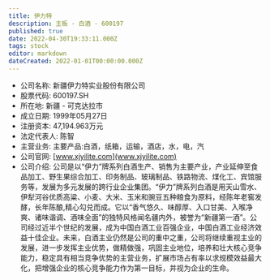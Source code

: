 ```yaml
---
title: 伊力特
description: 主板 - 白酒 - 600197
published: true
date: 2022-04-30T19:33:11.000Z
tags: stock
editor: markdown
dateCreated: 2022-01-01T00:00:00.000Z
---
```


- 公司名称: 新疆伊力特实业股份有限公司
- 股票代码: 600197.SH
- 所在地: 新疆 - 可克达拉市
- 成立日期: 1999年05月27日
- 注册资本: 47,194.963万元
- 法定代表人: 陈智
- 主营业务: 主要产品:白酒，纸箱，运输，酒店，水，电，汽
- 公司官网: [www.xjyilite.com](www.xjyilite.com)
- 公司介绍: 公司是以“伊力”牌系列白酒生产、销售为主要产业，产业延伸至食品加工、野生果综合加工、印务制品、玻璃制品、铁路物流、煤化工、宾馆服务等，发展为多元发展的跨行业企业集团。“伊力”牌系列白酒是用天山雪水、伊犁河谷优质高粱、小麦、大米、玉米和豌豆五种粮食为原料，经陈年老窖发酵，长年陈酿,精心勾兑而成。它以“香气悠久、味醇厚、入口甘美、入喉净爽、诸味谐调、酒味全面”的独特风格闻名疆内外，被誉为“新疆第一酒”。公司经过近半个世纪的发展，成为中国白酒工业百强企业，中国白酒工业经济效益十佳企业。未来，白酒主业仍然是公司的重中之重，公司将继续重视主业的发展，进一步发挥主业优势，做精做强，巩固主业地位，培养和壮大核心竞争能力，稳定具有相当竞争优势的主营业务，扩展市场占有率以求规模效益最大化，把增强企业的核心竞争能力作为第一目标，并视为企业的生命。


